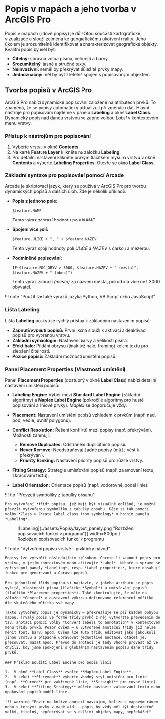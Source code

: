 # Popis v mapách a jeho tvorba v ArcGIS Pro

Popis v mapách (lidově popisy) je důležitou součástí kartografické vizualizace a slouží zejména ke geografickému ukotvení reality. Jeho úkolem je srozumitelně identifikovat a charakterizovat geografické objekty. Kvalitní popis by měl být:

*   **Čitelný:** správná volba písma, velikosti a barvy.
*   **Srozumitelný:** jasné a stručné texty.
*   **Neinvazivní:** neměl by překrývat důležité prvky mapy.
*   **Jednoznačný:** měl by být zřetelně spojen s popisovaným objektem.

## Tvorba popisů v ArcGIS Pro

ArcGIS Pro nabízí dynamické popisování založené na atributech prvků. To znamená, že se popisy automaticky aktualizují při změnách dat. Hlavní nástroje pro popisování najdeme v panelu **Labeling** a okně **Label Class**. Dynamický popis nad danou vrstvou se zapne volbou *Label* v kontextovém menu vrstvy.

### Přístup k nástrojům pro popisování

1.  Vyberte vrstvu v okně **Contents**.
2.  Na kartě **Feature Layer** klikněte na záložku **Labeling**.
3.  Pro detailní nastavení klikněte pravým tlačítkem myši na vrstvu v okně **Contents** a vyberte **Labeling Properties**. Otevře se okno **Label Class**.

### Základní syntaxe pro popisování pomocí Arcade

Arcade je skriptovací jazyk, který se používá v ArcGIS Pro pro tvorbu dynamických popisů a dalších úloh. Zde je několik příkladů:

*   **Popis z jednoho pole:**

    ```arcade
    $feature.NAME
    ```

    Tento výraz zobrazí hodnotu pole *NAME*.

*   **Spojení více polí:**

    ```arcade
    $feature.ULICE + ", " + $feature.NAZEV
    ```

    Tento výraz spojí hodnoty polí *ULICE* a *NAZEV* s čárkou a mezerou.

*   **Podmíněné popisování:**

    ```arcade
    IF($feature.POC_OBYV > 3000, $feature.NAZEV + " (město)", $feature.NAZEV + " (obec)")
    ```

    Tento výraz zobrazí *(město)* za názvem města, pokud má více než 3000 obyvatel.

!!! note "Použít lze také výrazů jazyka Python, VB Script nebo JavaScript"

### Lišta Labeling

Lišta **Labeling** poskytuje rychlý přístup k základním nastavením popisů:

*   **Zapnutí/vypnutí popisů:** První ikona slouží k aktivaci a deaktivaci popisů pro vybranou vrstvu.
*   **Základní symbologie:** Nastavení barvy a velikosti písma.
*   **Efekt halo:** Přidání obrysu (jinak též halo, framing) kolem textu pro zlepšení čitelnosti.
*   **Pozice popisů:** Základní možnosti umístění popisů.

### Panel Placement Properties (Vlastnosti umístění)

Panel **Placement Properties** (dostupný v okně **Label Class**) nabízí detailní nastavení umístění popisů:

*   **Labeling Engine:** Výběr mezi **Standard Label Engine** (základní algoritmy) a **Maplex Label Engine** (pokročilé algoritmy pro husté popisování a liniové prvky). *Maplex* se doporučuje vždy.

*   **Placement:** Nastavení umístění popisů vzhledem k prvkům (např. nad, pod, vedle, uvnitř polygonu).

*   **Conflict Resolution:** Řešení konfliktů mezi popisy (např. překrývání). Možnosti zahrnují:
    *   **Remove Duplicates:** Odstranění duplicitních popisů.
    *   **Never Remove:** Neodstraňovat žádné popisy (může vést k překrývání).
    *   **Priority Ranking:** Nastavení priority popisů pro různé vrstvy.

*   **Fitting Strategy:** Strategie umisťování popisů (např. zalamování textu, zkracování textu).

*   **Label Orientation:** Orientace popisů (např. vodorovně, podél linie).

!!! tip "Převzetí symboliky z tabulky obsahu"

    Pro vytvoření *tříd* popisu, jež mají být vizuálně odlišné, je možné převzít vytvořenou symboliku z tabulky obsahu. Děje se tak pomocí volby *Class > Create label class from symbology* v hodním panelu *Labeling*.


<figure markdown>
  ![Labeling](../assets/Popisy/layout_panely.png "Rozložení popisovacích funkcí v programu"){ width=800px }
  <figcaption>Rozložení popisovacích funkcí v programu</figcaption>
</figure>


!!! note "Vytvoření popisu vrstvě – praktický návod"

    Popisy lze vytvořit následujícím způsobem. Chcete-li zapnout popis pro vrstvu, v jejím kontextovém menu aktivujte *Label*. Nahoře a vpravo se zpřístupní panely *Labeling*, resp. *Label properties*, které obsahují funkce pro generování a úpravu popisů.

    Pro jednotlivé třídy popisu si nastavte, z jakého atributu se popis vyčítá, vlastnosti písma (tlačítko *Symbol*) a umisťování popisů (tlačítko *Placement properties*). Také zkontrolujte, že máte na záložce *General* v nastavení výkresu definováno referenční měřítko dle skutečného měřítka své mapy.

    Takto vytvořený popis je dynamický – překresluje se při každém pohybu mapou. Trvalý popis ve formě třídy prvků z něj vytvoříte převedením do tzv. anotací pomocí volby *Convert labels to annotation* v kontextovém menu třídy prvků. Pozor ovšem – u vytvořené anotační třídy již nelze měnit font, barvu apod. Ovšem lze tuto třídu editovat jako jakoukoli jinou vrstvu a případně upravovat jednotlivé anotace, otáčet je, přesouvat, mazat apod. Převod do anotací je tedy vhodné provést až ve chvíli, kdy jsme spokojeni s globálním nastavením popisu dané třídy prvků.

    ### Příklad použití Label Engine pro popis linií

    1.  V okně **Label Class** zvolte **Maplex Label Engine**.
    2.  V sekci **Placement** vyberte vhodný styl umístění pro linie (např. **Curved** pro zakřivené linie, **Straight** pro rovné linie).
    3.  V sekci **Fitting Strategy** můžete nastavit zalamování textu nebo opakování popisů podél linie.

    !!! warning "Pozor na kolize anotací navzájem, kolize s mapovým rámem nebo s černými prvky v mapě atd. – popis by vždy měl být dostatečně velký, čitelný, nepřekrývat se s dalšími objekty mapy, nepřekážet"




